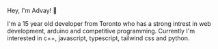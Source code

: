Hey, I'm Advay! 👋

I'm a 15 year old developer from Toronto who has a strong intrest in web development, arduino and competitive programming. Currently I'm interested in c++, javascript, typescript, tailwind css and python.

<!---
advay-c/advay-c is a ✨ special ✨ repository because its `README.md` (this file) appears on your GitHub profile.
You can click the Preview link to take a look at your changes.
---> 
